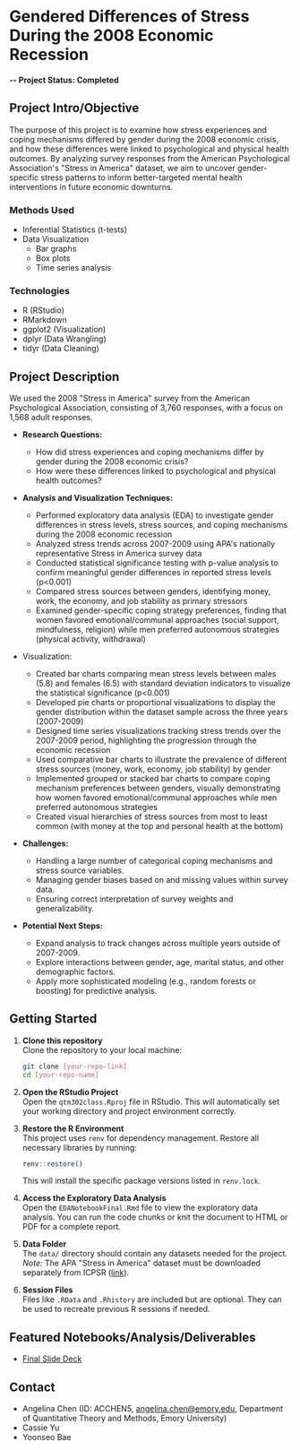 # Gendered Differences of Stress During the 2008 Economic Recession

#### -- Project Status: Completed

## Project Intro/Objective
The purpose of this project is to examine how stress experiences and coping mechanisms differed by gender during the 2008 economic crisis, and how these differences were linked to psychological and physical health outcomes. By analyzing survey responses from the American Psychological Association's "Stress in America" dataset, we aim to uncover gender-specific stress patterns to inform better-targeted mental health interventions in future economic downturns.


### Methods Used
* Inferential Statistics (t-tests)
* Data Visualization
  * Bar graphs
  * Box plots
  * Time series analysis

### Technologies
* R (RStudio)
* RMarkdown
* ggplot2 (Visualization)
* dplyr (Data Wrangling)
* tidyr (Data Cleaning)

## Project Description
We used the 2008 "Stress in America" survey from the American Psychological Association, consisting of 3,760 responses, with a focus on 1,568 adult responses.

- **Research Questions:**
  - How did stress experiences and coping mechanisms differ by gender during the 2008 economic crisis?
  - How were these differences linked to psychological and physical health outcomes?

- **Analysis and Visualization Techniques:**
  - Performed exploratory data analysis (EDA) to investigate gender differences in stress levels, stress sources, and coping mechanisms during the 2008 economic recession
  - Analyzed stress trends across 2007-2009 using APA's nationally representative Stress in America survey data
  - Conducted statistical significance testing with p-value analysis to confirm meaningful gender differences in reported stress levels (p<0.001)
  - Compared stress sources between genders, identifying money, work, the economy, and job stability as primary stressors
  - Examined gender-specific coping strategy preferences, finding that women favored emotional/communal approaches (social support, mindfulness, religion) while men preferred autonomous strategies (physical activity, withdrawal)
- Visualization:
  - Created bar charts comparing mean stress levels between males (5.8) and females (6.5) with standard deviation indicators to visualize the statistical significance (p<0.001)
  - Developed pie charts or proportional visualizations to display the gender distribution within the dataset sample across the three years (2007-2009)
  - Designed time series visualizations tracking stress trends over the 2007-2009 period, highlighting the progression through the economic recession
  - Used comparative bar charts to illustrate the prevalence of different stress sources (money, work, economy, job stability) by gender
  - Implemented grouped or stacked bar charts to compare coping mechanism preferences between genders, visually demonstrating how women favored emotional/communal approaches while men preferred autonomous strategies
  - Created visual hierarchies of stress sources from most to least common (with money at the top and personal health at the bottom)

- **Challenges:**
  - Handling a large number of categorical coping mechanisms and stress source variables.
  - Managing gender biases based on and missing values within survey data.
  - Ensuring correct interpretation of survey weights and generalizability.

- **Potential Next Steps:**
  - Expand analysis to track changes across multiple years outside of 2007-2009.
  - Explore interactions between gender, age, marital status, and other demographic factors.
  - Apply more sophisticated modeling (e.g., random forests or boosting) for predictive analysis.

## Getting Started

1. **Clone this repository**  
   Clone the repository to your local machine:
   ```bash
   git clone [your-repo-link]
   cd [your-repo-name]
   ```

2. **Open the RStudio Project**  
   Open the `qtm302class.Rproj` file in RStudio. This will automatically set your working directory and project environment correctly.

3. **Restore the R Environment**  
   This project uses `renv` for dependency management. Restore all necessary libraries by running:
   ```r
   renv::restore()
   ```
   This will install the specific package versions listed in `renv.lock`.

4. **Access the Exploratory Data Analysis**  
   Open the `EDANotebookFinal.Rmd` file to view the exploratory data analysis. You can run the code chunks or knit the document to HTML or PDF for a complete report.

5. **Data Folder**  
   The `data/` directory should contain any datasets needed for the project.  
   *Note:* The APA "Stress in America" dataset must be downloaded separately from ICPSR ([link](https://doi.org/10.3886/ICPSR37288.v2)).

6. **Session Files**  
   Files like `.RData` and `.Rhistory` are included but are optional. They can be used to recreate previous R sessions if needed.


## Featured Notebooks/Analysis/Deliverables
* [Final Slide Deck]([link-to-Final-Slideshow](https://docs.google.com/presentation/d/1UtZyBbUDP3E7EUyHZbA9DxTydvEjCJLNcWkVNjZLvf4/edit?usp=sharing))


## Contact
* Angelina Chen (ID: ACCHEN5, angelina.chen@emory.edu, Department of Quantitative Theory and Methods, Emory University)
* Cassie Yu
* Yoonseo Bae
